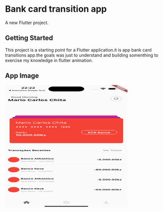 # Bank card transition app

A new Flutter project.

## Getting Started

This project is a starting point for a Flutter application.it is app bank card transitions
app.the goals was just to understand and building somenthing  to exercise my
knowledge in  flutter animation.


## App Image 

<img src ="https://github.com/MarioCarlosChita/card_bank_transition_animation/blob/main/assets/app.png" width="400" height="400">



